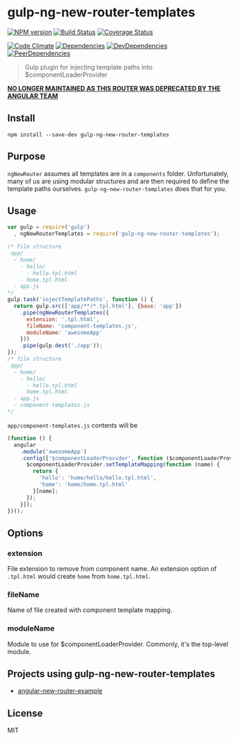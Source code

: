 # gulp-ng-new-router-templates
[![NPM version](https://badge.fury.io/js/gulp-ng-new-router-templates.svg)](http://badge.fury.io/js/gulp-ng-new-router-templates) [![Build Status](https://travis-ci.org/dustinspecker/gulp-ng-new-router-templates.svg)](https://travis-ci.org/dustinspecker/gulp-ng-new-router-templates) [![Coverage Status](https://img.shields.io/coveralls/dustinspecker/gulp-ng-new-router-templates.svg)](https://coveralls.io/r/dustinspecker/gulp-ng-new-router-templates?branch=master)

[![Code Climate](https://codeclimate.com/github/dustinspecker/gulp-ng-new-router-templates/badges/gpa.svg)](https://codeclimate.com/github/dustinspecker/gulp-ng-new-router-templates) [![Dependencies](https://david-dm.org/dustinspecker/gulp-ng-new-router-templates.svg)](https://david-dm.org/dustinspecker/gulp-ng-new-router-templates/#info=dependencies&view=table) [![DevDependencies](https://david-dm.org/dustinspecker/gulp-ng-new-router-templates/dev-status.svg)](https://david-dm.org/dustinspecker/gulp-ng-new-router-templates/#info=devDependencies&view=table) [![PeerDependencies](https://david-dm.org/dustinspecker/gulp-ng-new-router-templates/peer-status.svg)](https://david-dm.org/dustinspecker/gulp-ng-new-router-templates/#info=peerDependencies&view=table)


> Gulp plugin for injecting template paths into $componentLoaderProvider

**[NO LONGER MAINTAINED AS THIS ROUTER WAS DEPRECATED BY THE ANGULAR TEAM](https://docs.angularjs.org/guide/component-router)**

## Install
`npm install --save-dev gulp-ng-new-router-templates`

## Purpose
`ngNewRouter` assumes all templates are in a `components` folder. Unfortunately, many of us are using modular structures and are then required to define the template paths ourselves. `gulp-ng-new-router-templates` does that for you.

## Usage

```javascript
var gulp = require('gulp')
  , ngNewRouterTemplates = require('gulp-ng-new-router-templates');

/* file structure
 app/
  - home/
    - hello/
      - hello.tpl.html
    - home.tpl.html
  - app.js
*/
gulp.task('injectTemplatePaths', function () {
  return gulp.src(['app/**/*.tpl.html'], {base: 'app'})
    .pipe(ngNewRouterTemplates({
      extension: '.tpl.html',
      fileName: 'component-templates.js',
      moduleName: 'awesomeApp'
    }))
    .pipe(gulp.dest('./app'));
});
/* file structure
 app/
  - home/
    - hello/
      - hello.tpl.html
    - home.tpl.html
  - app.js
  - component-templates.js
*/
```

`app/component-templates.js` contents will be
```js
(function () {
  angular
    .module('awesomeApp')
    .config(['$componentLoaderProvider', function ($componentLoaderProvider) {
      $componentLoaderProvider.setTemplateMapping(function (name) {
        return {
          'hello': 'home/hello/hello.tpl.html',
          'home': 'home/home.tpl.html'
        }[name];
      });
    }]);
})();
```

## Options
### extension
File extension to remove from component name. An extension option of `.tpl.html` would create `home` from `home.tpl.html`.

### fileName
Name of file created with component template mapping.

### moduleName
Module to use for $componentLoaderProvider. Commonly, it's the top-level module.

## Projects using gulp-ng-new-router-templates
- [angular-new-router-example](https://github.com/dustinspecker/angular-new-router-example)

## License
MIT